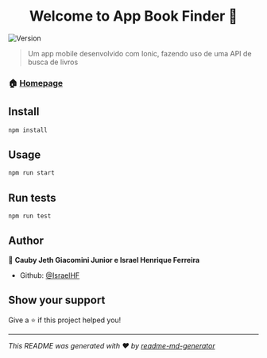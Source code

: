 <h1 align="center">Welcome to App Book Finder 👋</h1>
<p>
  <img alt="Version" src="https://img.shields.io/badge/version-0.0.1-blue.svg?cacheSeconds=2592000" />
</p>

> Um app mobile desenvolvido com Ionic, fazendo uso de uma API de busca de livros

### 🏠 [Homepage](https://ionicframework.com/)

## Install

```sh
npm install
```

## Usage

```sh
npm run start
```

## Run tests

```sh
npm run test
```

## Author

👤 **Cauby Jeth Giacomini Junior e Israel Henrique Ferreira**

* Github: [@IsraelHF](https://github.com/IsraelHF)

## Show your support

Give a ⭐️ if this project helped you!

***
_This README was generated with ❤️ by [readme-md-generator](https://github.com/kefranabg/readme-md-generator)_